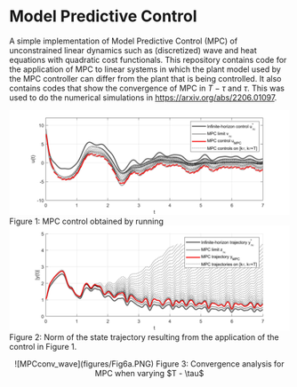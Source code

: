 # Model Predictive Control
A simple implementation of Model Predictive Control (MPC) of unconstrained linear dynamics such as (discretized) wave and heat equations with quadratic cost functionals. 
This repository contains code for the application of MPC to linear systems in which the plant model used by the MPC controller can differ from the plant that is being controlled. It also contains codes that show the convergence of MPC in<space> $T - \tau$ and<space> $\tau$. This was used to do the numerical simulations in https://arxiv.org/abs/2206.01097. 



<!-- [MPC_wave](figures/MPC_T=41250_tau=1250.jpeg)
%[MPCX_wave](figures/MPCX_T=41250_tau=1250.jpeg)

%![MPCA_wave](figures/MPCA_T=41250_tau=1250.jpeg)
%![MPCAX_wave](figures/MPCAX_T=41250_tau=1250.jpeg) -->

![MPCw_wave](figures/MPCw_T=41250_tau=1250.jpeg)
Figure 1: MPC control obtained by running 
![MPCwX_wave](figures/MPCwX_T=41250_tau=1250.jpeg)
Figure 2: Norm of the state trajectory resulting from the application of the control in Figure 1. 

<p align="center">
![MPCconv_wave](figures/Fig6a.PNG)
Figure 3: Convergence analysis for MPC when varying $T - \tau$
</p>

<!-- ![MPCconvw_wave](figures/Fig6b.PNG)
![MPCconvA_wave](figures/Fig6c.PNG) -->
